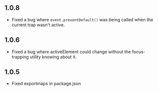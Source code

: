 ## 1.0.8

- Fixed a bug where `event.preventDefault()` was being called when the current trap wasn't active.

## 1.0.6

- Fixed a bug where activeElement could change without the focus-trapping utility knowing about it.

## 1.0.5

- Fixed exportmaps in package.json
